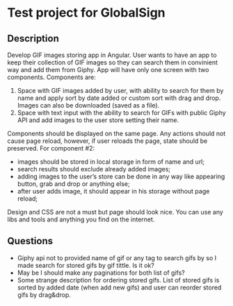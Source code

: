 # Test project for GlobalSign

## Description
Develop GIF images storing app in Angular. User wants to have an app to keep their collection of GIF
images so they can search them in convinient way and add them from Giphy. App will have only one
screen with two components. Components are:
1. Space with GIF images added by user, with ability to search for them by name and apply sort
by date added or custom sort with drag and drop. Images can also be downloaded (saved as
a file).
2. Space with text input with the ability to search for GIFs with public Giphy API and add
images to the user store setting their name.

Components should be displayed on the same page. Any actions should not cause page reload,
however, if user reloads the page, state should be preserved.
For component #2:
+ images should be stored in local storage in form of name and url;
+ search results should exclude already added images;
+ adding images to the user’s store can be done in any way like appearing button, grab and
drop or anything else;
+ after user adds image, it should appear in his storage without page reload;

Design and CSS are not a must but page should look nice.
You can use any libs and tools and anything you find on the internet.

## Questions
+ Giphy api not to provided name of gif or any tag to search gifs by so I made search for stored gifs by gif tittle. Is it ok?
+ May be I should make any paginations for both list of gifs?
+ Some strange description for ordering stored gifs. List of stored gifs is sorted by added date (when add new gifs) and user can reorder stored gifs by drag&drop. 